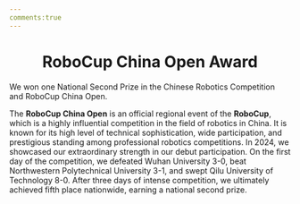 ```yaml
---
comments:true
---
```


# <center>RoboCup China Open Award</center>  

We won one National Second Prize in the Chinese Robotics Competition and RoboCup China Open.

The **RoboCup China Open** is an official regional event of the **RoboCup**, which is a highly influential competition in the field of robotics in China. It is known for its high level of technical sophistication, wide participation, and prestigious standing among professional robotics competitions. In 2024, we showcased our extraordinary strength in our debut participation. On the first day of the competition, we defeated Wuhan University 3-0, beat Northwestern Polytechnical University 3-1, and swept Qilu University of Technology 8-0. After three days of intense competition, we ultimately achieved fifth place nationwide, earning a national second prize.

